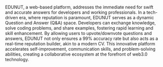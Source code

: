 EDUNUT, a web-based platform, addresses the immediate need for swift and accurate answers for developers and working professionals. In a tech-driven era,
where reputation is paramount, EDUNUT serves as a dynamic Question and Answer (Q&A) space. Developers can exchange knowledge, solve coding problems, and share examples, 
fostering rapid learning and skill enhancement. By allowing users to upvote/downvote questions and answers, EDUNUT not only ensures a 99% accuracy rate but also acts as a real-time reputation builder, 
akin to a modern CV. This innovative platform accelerates self-improvement, communication skills, and problem-solving abilities, creating a collaborative ecosystem at the forefront of web3.0 technology.



